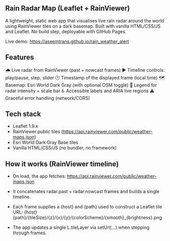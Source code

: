 ## Rain Radar Map (Leaflet + RainViewer)

A lightweight, static web app that visualises live rain radar around the world using RainViewer tiles on a dark basemap. Built with vanilla HTML/CSS/JS and Leaflet. No build step, deployable with GitHub Pages.

Live demo: https://aseemtrans.github.io/rain_weather_alert

## Features

🌧️ Live radar from RainViewer (past + nowcast frames)
▶️ Timeline controls: play/pause, step, slider
🕒 Timestamp of the displayed frame (local time)
🗺️ Basemap: Esri World Dark Gray (with optional OSM toggle)
📏 Legend for radar intensity + scale bar
♿ Accessible labels and ARIA live regions
⚠️ Graceful error handling (network/CORS)


## Tech stack

* Leaflet 1.9.x
* RainViewer public tiles (https://api.rainviewer.com/public/weather-maps.json)
* Esri World Dark Gray Base tiles
* Vanilla HTML/CSS/JS (no bundler, no framework)


## How it works (RainViewer timeline)

* On load, the app fetches:
https://api.rainviewer.com/public/weather-maps.json

* It concatenates radar.past + radar.nowcast frames and builds a single timeline.

* Each frame supplies a {host} and {path} used to construct a Leaflet tile URL:
{host}{path}/{tileSize}/{z}/{x}/{y}/{colorScheme}/{smooth}_{brightness}.png

* The app updates a single L.tileLayer via setUrl(...) when stepping through frames.
